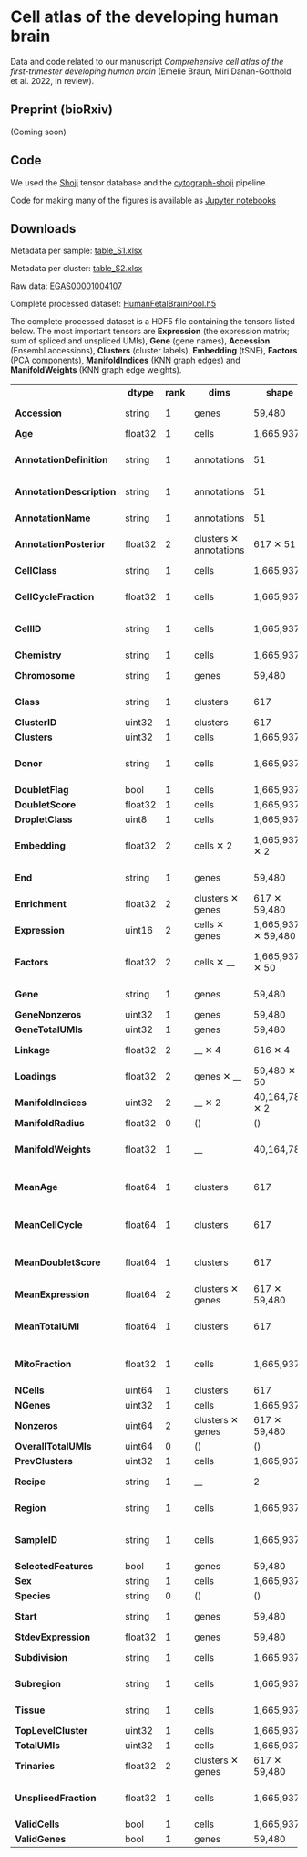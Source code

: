 # Cell atlas of the developing human brain
Data and code related to our manuscript *Comprehensive cell atlas of the first-trimester developing human brain* (Emelie Braun, Miri Danan-Gotthold et al. 2022, in review).

## Preprint (bioRxiv)

(Coming soon)

## Code
We used the [Shoji](https://github.com/linnarsson-lab/shoji) tensor database and the [cytograph-shoji](https://github.com/linnarsson-lab/cytograph-shoji) pipeline.

Code for making many of the figures is available as [Jupyter notebooks](notebooks/README.md)

## Downloads
Metadata per sample: [table_S1.xlsx](https://github.com/linnarsson-lab/developing-human-brain/files/9755355/table_S1.xlsx)

Metadata per cluster: [table_S2.xlsx](https://github.com/linnarsson-lab/developing-human-brain/files/9755350/table_S2.xlsx)

Raw data: [EGAS00001004107](https://ega-archive.org/studies/EGAS00001004107)

Complete processed dataset: [HumanFetalBrainPool.h5](https://storage.googleapis.com/linnarsson-lab-human/HumanFetalBrainPool.h5)

The complete processed dataset is a HDF5 file containing the tensors listed below. The most important tensors are **Expression** (the expression matrix; sum of spliced and unspliced UMIs), **Gene** (gene names), **Accession** (Ensembl accessions), **Clusters** (cluster labels), **Embedding** (tSNE), **Factors** (PCA components), **ManifoldIndices** (KNN graph edges) and **ManifoldWeights** (KNN graph edge weights).

<table><tbody><tr><th></th><th>dtype</th><th>rank</th><th>dims</th><th>shape</th><th>(values)</th></tr><tr><td align="left"><strong>Accession</strong></td><td align="left">string</td><td align="left">1</td><td>genes</td><td>59,480</td><td>["pCAG-DsRed2_101-650", "pCS-Cherry-DEST_101-850", "pCAG ···</td></tr><tr><td align="left"><strong>Age</strong></td><td align="left">float32</td><td align="left">1</td><td>cells</td><td>1,665,937</td><td>[8.0, 8.0, 8.0, 8.0, 8.0, ...]</td></tr><tr><td align="left"><strong>AnnotationDefinition</strong></td><td align="left">string</td><td align="left">1</td><td>annotations</td><td>51</td><td>["+MPZ", "+EYA1 +ISL1", "+NHLH1", "+MEIS2 +ISL1 +SIX3",  ···</td></tr><tr><td align="left"><strong>AnnotationDescription</strong></td><td align="left">string</td><td align="left">1</td><td>annotations</td><td>51</td><td>["Schwann cell-like (E-SCHWL; +MPZ)", "Otic vesicle of t ···</td></tr><tr><td align="left"><strong>AnnotationName</strong></td><td align="left">string</td><td align="left">1</td><td>annotations</td><td>51</td><td>["E-SCHWL", "HB-OTV", "NBL", "TH-RETN", "CB-PURK", ...]</td></tr><tr><td align="left"><strong>AnnotationPosterior</strong></td><td align="left">float32</td><td align="left">2</td><td>clusters ✕ annotations</td><td>617 ✕ 51</td><td>[[-1.8189894e-12, 6.617445e-24, 1.0, 3.3087225e-24, 3.30 ···</td></tr><tr><td align="left"><strong>CellClass</strong></td><td align="left">string</td><td align="left">1</td><td>cells</td><td>1,665,937</td><td>["Erythrocyte", "Erythrocyte", "Erythrocyte", "Erythrocy ···</td></tr><tr><td align="left"><strong>CellCycleFraction</strong></td><td align="left">float32</td><td align="left">1</td><td>cells</td><td>1,665,937</td><td>[0.0, 0.0001071352, 0.0, 0.00095663266, 0.0, ...]</td></tr><tr><td align="left"><strong>CellID</strong></td><td align="left">string</td><td align="left">1</td><td>cells</td><td>1,665,937</td><td>["10X89_1:AAACGGGAGGCTACGA", "10X89_1:ACGAGGAAGAGCCTAG", ···</td></tr><tr><td align="left"><strong>Chemistry</strong></td><td align="left">string</td><td align="left">1</td><td>cells</td><td>1,665,937</td><td>["v2", "v2", "v2", "v2", "v2", ...]</td></tr><tr><td align="left"><strong>Chromosome</strong></td><td align="left">string</td><td align="left">1</td><td>genes</td><td>59,480</td><td>["chrEXTRA", "chrEXTRA", "chrEXTRA", "chrEXTRA", "chrEXT ···</td></tr><tr><td align="left"><strong>Class</strong></td><td align="left">string</td><td align="left">1</td><td>clusters</td><td>617</td><td>["Neuroblast", "Radial glia", "Radial glia", "Glioblast" ···</td></tr><tr><td align="left"><strong>ClusterID</strong></td><td align="left">uint32</td><td align="left">1</td><td>clusters</td><td>617</td><td>[0, 1, 2, 3, 4, ...]</td></tr><tr><td align="left"><strong>Clusters</strong></td><td align="left">uint32</td><td align="left">1</td><td>cells</td><td>1,665,937</td><td>[240, 240, 236, 240, 233, ...]</td></tr><tr><td align="left"><strong>Donor</strong></td><td align="left">string</td><td align="left">1</td><td>cells</td><td>1,665,937</td><td>["BRC2006", "BRC2006", "BRC2006", "BRC2006", "BRC2006", ...]</td></tr><tr><td align="left"><strong>DoubletFlag</strong></td><td align="left">bool</td><td align="left">1</td><td>cells</td><td>1,665,937</td><td>[False, False, False, False, False, ...]</td></tr><tr><td align="left"><strong>DoubletScore</strong></td><td align="left">float32</td><td align="left">1</td><td>cells</td><td>1,665,937</td><td>[0.02, 0.02, 0.03, 0.01, 0.02, ...]</td></tr><tr><td align="left"><strong>DropletClass</strong></td><td align="left">uint8</td><td align="left">1</td><td>cells</td><td>1,665,937</td><td>[0, 0, 0, 0, 0, ...]</td></tr><tr><td align="left"><strong>Embedding</strong></td><td align="left">float32</td><td align="left">2</td><td>cells ✕ 2</td><td>1,665,937 ✕ 2</td><td>[[22.061909, 11.055673], [23.594717, 10.600938], [25.339 ···</td></tr><tr><td align="left"><strong>End</strong></td><td align="left">string</td><td align="left">1</td><td>genes</td><td>59,480</td><td>["550", "1320", "2090", "3610", "4730", ...]</td></tr><tr><td align="left"><strong>Enrichment</strong></td><td align="left">float32</td><td align="left">2</td><td>clusters ✕ genes</td><td>617 ✕ 59,480</td><td>[[1.0, 1.0, 1.0, 1.0, 1.0, ...], [1.0, 1.0, 1.0, 1.0, 1. ···</td></tr><tr><td align="left"><strong>Expression</strong></td><td align="left">uint16</td><td align="left">2</td><td>cells ✕ genes</td><td>1,665,937 ✕ 59,480</td><td>[[0, 0, 0, 0, 0, ...], [0, 0, 0, 0, 0, ...], [0, 0, 0, 0 ···</td></tr><tr><td align="left"><strong>Factors</strong></td><td align="left">float32</td><td align="left">2</td><td>cells ✕ __</td><td>1,665,937 ✕ 50</td><td>[[-1.5914472, 1.524089, 0.21222332, -4.3109193, -5.85292 ···</td></tr><tr><td align="left"><strong>Gene</strong></td><td align="left">string</td><td align="left">1</td><td>genes</td><td>59,480</td><td>["marker-DsRed", "marker-Cherry", "marker-GFP", "marker- ···</td></tr><tr><td align="left"><strong>GeneNonzeros</strong></td><td align="left">uint32</td><td align="left">1</td><td>genes</td><td>59,480</td><td>[0, 0, 0, 0, 0, ...]</td></tr><tr><td align="left"><strong>GeneTotalUMIs</strong></td><td align="left">uint32</td><td align="left">1</td><td>genes</td><td>59,480</td><td>[0, 0, 0, 0, 0, ...]</td></tr><tr><td align="left"><strong>Linkage</strong></td><td align="left">float32</td><td align="left">2</td><td>__ ✕ 4</td><td>616 ✕ 4</td><td>[[238.0, 239.0, 0.0016231078, 2.0], [237.0, 617.0, 0.002 ···</td></tr><tr><td align="left"><strong>Loadings</strong></td><td align="left">float32</td><td align="left">2</td><td>genes ✕ __</td><td>59,480 ✕ 50</td><td>[[0.0, 0.0, 0.0, 0.0, 0.0, ...], [0.0, 0.0, 0.0, 0.0, 0. ···</td></tr><tr><td align="left"><strong>ManifoldIndices</strong></td><td align="left">uint32</td><td align="left">2</td><td>__ ✕ 2</td><td>40,164,783 ✕ 2</td><td>[[0, 6], [0, 106], [0, 208], [0, 225], [0, 246], ...]</td></tr><tr><td align="left"><strong>ManifoldRadius</strong></td><td align="left">float32</td><td align="left">0</td><td>()</td><td>()</td><td>1.0</td></tr><tr><td align="left"><strong>ManifoldWeights</strong></td><td align="left">float32</td><td align="left">1</td><td>__</td><td>40,164,783</td><td>[0.9746674, 0.9753966, 0.97435904, 0.9760038, 0.98073715 ···</td></tr><tr><td align="left"><strong>MeanAge</strong></td><td align="left">float64</td><td align="left">1</td><td>clusters</td><td>617</td><td>[10.651846331718932, 10.967863210449874, 10.768960981864 ···</td></tr><tr><td align="left"><strong>MeanCellCycle</strong></td><td align="left">float64</td><td align="left">1</td><td>clusters</td><td>617</td><td>[0.002357223176804402, 0.003319249633509612, 0.023186484 ···</td></tr><tr><td align="left"><strong>MeanDoubletScore</strong></td><td align="left">float64</td><td align="left">1</td><td>clusters</td><td>617</td><td>[0.09462042097992746, 0.11769588179965942, 0.19775236498 ···</td></tr><tr><td align="left"><strong>MeanExpression</strong></td><td align="left">float64</td><td align="left">2</td><td>clusters ✕ genes</td><td>617 ✕ 59,480</td><td>[[0.0, 0.0, 0.0, 0.0, 0.0, ...], [0.0, 0.0, 0.0, 0.0, 0. ···</td></tr><tr><td align="left"><strong>MeanTotalUMI</strong></td><td align="left">float64</td><td align="left">1</td><td>clusters</td><td>617</td><td>[5449.63220088626, 5258.164957264958, 7567.301298701311, ···</td></tr><tr><td align="left"><strong>MitoFraction</strong></td><td align="left">float32</td><td align="left">1</td><td>cells</td><td>1,665,937</td><td>[0.0, 0.0038568673, 0.008797339, 0.0015943878, 0.0018687 ···</td></tr><tr><td align="left"><strong>NCells</strong></td><td align="left">uint64</td><td align="left">1</td><td>clusters</td><td>617</td><td>[1354, 1170, 770, 1232, 1536, ...]</td></tr><tr><td align="left"><strong>NGenes</strong></td><td align="left">uint32</td><td align="left">1</td><td>cells</td><td>1,665,937</td><td>[121, 271, 674, 101, 113, ...]</td></tr><tr><td align="left"><strong>Nonzeros</strong></td><td align="left">uint64</td><td align="left">2</td><td>clusters ✕ genes</td><td>617 ✕ 59,480</td><td>[[0, 0, 0, 0, 0, ...], [0, 0, 0, 0, 0, ...], [0, 0, 0, 0 ···</td></tr><tr><td align="left"><strong>OverallTotalUMIs</strong></td><td align="left">uint64</td><td align="left">0</td><td>()</td><td>()</td><td>13029800607</td></tr><tr><td align="left"><strong>PrevClusters</strong></td><td align="left">uint32</td><td align="left">1</td><td>cells</td><td>1,665,937</td><td>[658, 658, 662, 658, 669, ...]</td></tr><tr><td align="left"><strong>Recipe</strong></td><td align="left">string</td><td align="left">1</td><td>__</td><td>2</td><td>["{'InitializeWorkspace': {'from_workspace': 'samples202 ···</td></tr><tr><td align="left"><strong>Region</strong></td><td align="left">string</td><td align="left">1</td><td>cells</td><td>1,665,937</td><td>["Telencephalon", "Telencephalon", "Telencephalon", "Tel ···</td></tr><tr><td align="left"><strong>SampleID</strong></td><td align="left">string</td><td align="left">1</td><td>cells</td><td>1,665,937</td><td>["10X89_1", "10X89_1", "10X89_1", "10X89_1", "10X89_1", ...]</td></tr><tr><td align="left"><strong>SelectedFeatures</strong></td><td align="left">bool</td><td align="left">1</td><td>genes</td><td>59,480</td><td>[False, False, False, False, False, ...]</td></tr><tr><td align="left"><strong>Sex</strong></td><td align="left">string</td><td align="left">1</td><td>cells</td><td>1,665,937</td><td>["", "", "", "", "", ...]</td></tr><tr><td align="left"><strong>Species</strong></td><td align="left">string</td><td align="left">0</td><td>()</td><td>()</td><td>"Homo sapiens"</td></tr><tr><td align="left"><strong>Start</strong></td><td align="left">string</td><td align="left">1</td><td>genes</td><td>59,480</td><td>["1", "571", "1341", "2111", "3631", ...]</td></tr><tr><td align="left"><strong>StdevExpression</strong></td><td align="left">float32</td><td align="left">1</td><td>genes</td><td>59,480</td><td>[0.0, 0.0, 0.0, 0.0, 0.0, ...]</td></tr><tr><td align="left"><strong>Subdivision</strong></td><td align="left">string</td><td align="left">1</td><td>cells</td><td>1,665,937</td><td>["Cortex", "Cortex", "Cortex", "Cortex", "Cortex", ...]</td></tr><tr><td align="left"><strong>Subregion</strong></td><td align="left">string</td><td align="left">1</td><td>cells</td><td>1,665,937</td><td>["Cortex", "Cortex", "Cortex", "Cortex", "Cortex", ...]</td></tr><tr><td align="left"><strong>Tissue</strong></td><td align="left">string</td><td align="left">1</td><td>cells</td><td>1,665,937</td><td>["Cortex", "Cortex", "Cortex", "Cortex", "Cortex", ...]</td></tr><tr><td align="left"><strong>TopLevelCluster</strong></td><td align="left">uint32</td><td align="left">1</td><td>cells</td><td>1,665,937</td><td>[25, 25, 25, 25, 25, ...]</td></tr><tr><td align="left"><strong>TotalUMIs</strong></td><td align="left">uint32</td><td align="left">1</td><td>cells</td><td>1,665,937</td><td>[4630, 9334, 9321, 3136, 4281, ...]</td></tr><tr><td align="left"><strong>Trinaries</strong></td><td align="left">float32</td><td align="left">2</td><td>clusters ✕ genes</td><td>617 ✕ 59,480</td><td>[[-1.8189894e-12, -1.8189894e-12, -1.8189894e-12, -1.818 ···</td></tr><tr><td align="left"><strong>UnsplicedFraction</strong></td><td align="left">float32</td><td align="left">1</td><td>cells</td><td>1,665,937</td><td>[0.3514039, 0.33833298, 0.3174552, 0.32589287, 0.3585611 ···</td></tr><tr><td align="left"><strong>ValidCells</strong></td><td align="left">bool</td><td align="left">1</td><td>cells</td><td>1,665,937</td><td>[True, True, True, True, True, ...]</td></tr><tr><td align="left"><strong>ValidGenes</strong></td><td align="left">bool</td><td align="left">1</td><td>genes</td><td>59,480</td><td>[False, False, False, False, False, ...]</td></tr></tbody></table>
